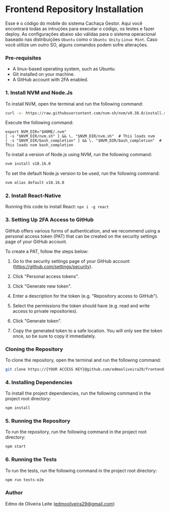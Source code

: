 # Frontend Repository Installation
Esse é o código do mobile do sistema Cachaça Gestor. Aqui você encontrará todas as intruções para executar o código, os testes e fazer deploy. As configurações abaixo são válidas para o sistema operacional baseado nas distribuições `Ubuntu` como o `Ubuntu Unity` `Linux Mint`. Caso você utilize um outro SO, alguns comandos podem sofre alterações.
 
### **Pre-requisites**

- A linux-based operating system, such as Ubuntu.
- Git installed on your machine.
- A GitHub account with 2FA enabled.

### **1. Install NVM and Node.Js**

To install NVM, open the terminal and run the following command:

```sh
curl -o- https://raw.githubusercontent.com/nvm-sh/nvm/v0.38.0/install.sh | bash
```


Execute the following command:
```
export NVM_DIR="$HOME/.nvm"
[ -s "$NVM_DIR/nvm.sh" ] && \. "$NVM_DIR/nvm.sh"  # This loads nvm
[ -s "$NVM_DIR/bash_completion" ] && \. "$NVM_DIR/bash_completion"  # This loads nvm bash_completion
```


To install a version of Node.js using NVM, run the following command:

```sh
nvm install v18.16.0
```


To set the default Node.js version to be used, run the following command:

```sh
nvm alias default v18.16.0
```

### **2. Install React-Native**
 Running this code to install React:
		`npx i -g react`

### **3. Setting Up 2FA Access to GitHub**

GitHub offers various forms of authentication, and we recommend using a personal access token (PAT) that can be created on the security settings page of your GitHub account.

To create a PAT, follow the steps below:

1. Go to the security settings page of your GitHub account (https://github.com/settings/security).

2. Click "Personal access tokens".

3. Click "Generate new token".

4. Enter a description for the token (e.g. "Repository access to GitHub").

5. Select the permissions the token should have (e.g. read and write access to private repositories).

6. Click "Generate token".

7. Copy the generated token to a safe location. You will only see the token once, so be sure to copy it immediately.

### **Cloning the Repository**

To clone the repository, open the terminal and run the following command:

```sh
git clone https://{YOUR ACCESS KEY}@github.com/edmooliveira29/frontend-system.git
```

### **4. Installing Dependencies**

To install the project dependencies, run the following command in the project root directory:

```sh
npm install
```

### **5. Running the Repository**

To run the repository, run the following command in the project root directory:

```sh
npm start
```

### **6. Running the Tests**

To run the tests, run the following command in the project root directory:

```sh
npm run tests-e2e
```

### **Author**
Edmo de Oliveira Leite (edmooliveira29@gmail.com)
 
